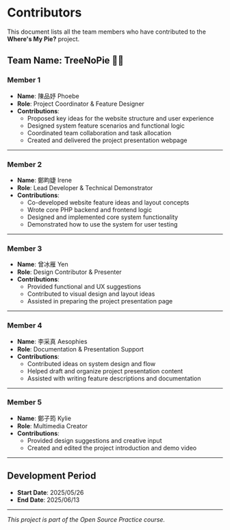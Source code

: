 # Contributors

This document lists all the team members who have contributed to the **Where's My Pie?** project.

## Team Name: TreeNoPie 🌳🥧

### Member 1
- **Name**: 陳品妤 Phoebe
- **Role**: Project Coordinator & Feature Designer
- **Contributions**:
  - Proposed key ideas for the website structure and user experience  
  - Designed system feature scenarios and functional logic  
  - Coordinated team collaboration and task allocation  
  - Created and delivered the project presentation webpage  

---

### Member 2
- **Name**: 鄭畇婕 Irene
- **Role**: Lead Developer & Technical Demonstrator
- **Contributions**:
  - Co-developed website feature ideas and layout concepts  
  - Wrote core PHP backend and frontend logic  
  - Designed and implemented core system functionality  
  - Demonstrated how to use the system for user testing  

---

### Member 3
- **Name**: 曾冰雁 Yen
- **Role**: Design Contributor & Presenter
- **Contributions**:
  - Provided functional and UX suggestions  
  - Contributed to visual design and layout ideas  
  - Assisted in preparing the project presentation page  

---

### Member 4
- **Name**: 李采真 Aesophies
- **Role**: Documentation & Presentation Support
- **Contributions**:
  - Contributed ideas on system design and flow  
  - Helped draft and organize project presentation content  
  - Assisted with writing feature descriptions and documentation  

---

### Member 5
- **Name**: 鄭子筠 Kylie
- **Role**: Multimedia Creator
- **Contributions**:
  - Provided design suggestions and creative input  
  - Created and edited the project introduction and demo video  

---

## Development Period

- **Start Date**: 2025/05/26  
- **End Date**: 2025/06/13  

---

*This project is part of the Open Source Practice course.*
